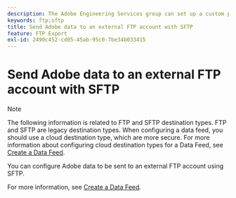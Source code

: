```yaml
---
description: The Adobe Engineering Services group can set up a custom project to redirect your data to an external FTP account using SFTP.
keywords: ftp;sftp
title: Send Adobe data to an external FTP account with SFTP
feature: FTP Export
exl-id: 2490c452-cd05-45ab-95c0-7be34b033415
---
```

# Send Adobe data to an external FTP account with SFTP

>[!NOTE]
>
>The following information is related to FTP and SFTP destination types. FTP and SFTP are legacy destination types. When configuring a data feed, you should use a cloud destination type, which are more secure. For more information about configuring cloud destination types for a Data Feed, see [Create a Data Feed](/help/export/analytics-data-feed/create-feed.md).

You can configure Adobe data to be sent to an external FTP account using SFTP. 

For more information, see [Create a Data Feed](/help/export/analytics-data-feed/create-feed.md).
